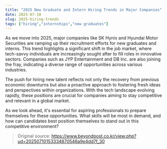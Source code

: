 ```yaml
---
title: "2025 New Graduate and Intern Hiring Trends in Major Companies"
date: 2025-07-10
slug: 2025-hiring-trends
tags: ["hiring","internships","new graduates"]
---
```


As we move into 2025, major companies like SK Hynix and Hyundai Motor Securities are ramping up their recruitment efforts for new graduates and interns. This trend highlights a significant shift in the job market, where tech-savvy individuals are increasingly sought after to fill roles in innovative sectors. Companies such as JYP Entertainment and DB Inc. are also joining the fray, indicating a diverse range of opportunities across various industries.

The push for hiring new talent reflects not only the recovery from previous economic downturns but also a proactive approach to fostering fresh ideas and perspectives within organizations. With the tech landscape evolving rapidly, these positions are crucial for companies aiming to stay competitive and relevant in a global market.

As we look ahead, it's essential for aspiring professionals to prepare themselves for these opportunities. What skills will be most in demand, and how can candidates best position themselves to stand out in this competitive environment?
> Original source: https://www.beyondpost.co.kr/view.php?ud=20250710153334870546a9e4dd7f_30